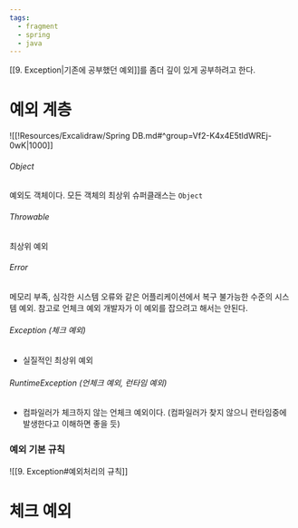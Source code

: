 ```yaml
---
tags:
  - fragment
  - spring
  - java
---
```

[[9. Exception|기존에 공부했던 예외]]를 좀더 깊이 있게 공부하려고 한다.
# 예외 계층
![[!Resources/Excalidraw/Spring DB.md#^group=Vf2-K4x4E5tldWREj-0wK|1000]]
###### Object 
예외도 객체이다. 모든 객체의 최상위 슈퍼클래스는 `Object`
###### Throwable
최상위 예외
###### Error
메모리 부족, 심각한 시스템 오류와 같은 어플리케이션에서 복구 불가능한 수준의 시스템 예외. 참고로 언체크 예외
개발자가 이 예외를 잡으려고 해서는 안된다.
###### Exception (체크 예외)
- 실질적인 최상위 예외
###### RuntimeException (언체크 예외, 런타임 예외)
- 컴파일러가 체크하지 않는 언체크 예외이다. (컴파일러가 찾지 않으니 런타임중에 발생한다고 이해하면 좋을 듯)

### 예외 기본 규칙
![[9. Exception#예외처리의 규칙]]


# 체크 예외
